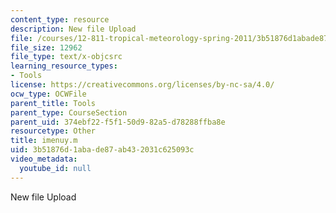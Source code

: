 ```yaml
---
content_type: resource
description: New file Upload
file: /courses/12-811-tropical-meteorology-spring-2011/3b51876d1abade87ab432031c625093c_imenuy.m
file_size: 12962
file_type: text/x-objcsrc
learning_resource_types:
- Tools
license: https://creativecommons.org/licenses/by-nc-sa/4.0/
ocw_type: OCWFile
parent_title: Tools
parent_type: CourseSection
parent_uid: 374ebf22-f5f1-50d9-82a5-d78288ffba8e
resourcetype: Other
title: imenuy.m
uid: 3b51876d-1aba-de87-ab43-2031c625093c
video_metadata:
  youtube_id: null
---
```

New file Upload